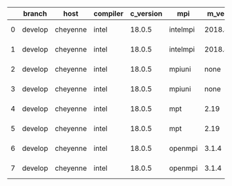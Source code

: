 |    | branch   | host     | compiler   | c_version   | mpi      | m_version   | o_g   | os    | build   | u_pass   |   u_fail |   s_pass |   s_fail |   e_pass |   e_fail |   nuopc_pass |   nuopc_fail |   netcdf_c |   netcdf_f | artifacts_hash                                                                                                 | modified                   |
|----|----------|----------|------------|-------------|----------|-------------|-------|-------|---------|----------|----------|----------|----------|----------|----------|--------------|--------------|------------|------------|----------------------------------------------------------------------------------------------------------------|----------------------------|
|  0 | develop  | cheyenne | intel      | 18.0.5      | intelmpi | 2018.4.274  | O     | Linux | Fail    | 4.4.4    |        1 |    13685 |        0 |       49 |        0 |           80 |            0 |         50 |          0 | [artifacts](https://github.com/esmf-org/esmf-test-artifacts-new/tree/e820d1e1ea5461458ecfa1814089a80b8bfa6e7f) | 2022-03-02 22:34:32.408351 |
|  1 | develop  | cheyenne | intel      | 18.0.5      | intelmpi | 2018.4.274  | g     | Linux | Fail    | 4.4.4    |        1 |    13685 |        0 |       49 |        0 |           80 |            0 |         50 |          0 | [artifacts](https://github.com/esmf-org/esmf-test-artifacts-new/tree/ca044c4ae3cdff7e6640fa924e3272799642ad22) | 2022-03-02 22:34:32.408351 |
|  2 | develop  | cheyenne | intel      | 18.0.5      | mpiuni   | none        | O     | Linux | Fail    | 4.5.3    |        1 |    12158 |        0 |        8 |        0 |           43 |            0 |          0 |         50 | [artifacts](https://github.com/esmf-org/esmf-test-artifacts-new/tree/b9e65848ae347ad698c4bc45fcefb138a9e3a4e1) | 2022-03-02 22:34:32.408351 |
|  3 | develop  | cheyenne | intel      | 18.0.5      | mpiuni   | none        | g     | Linux | Fail    | 4.5.3    |        1 |    12158 |        0 |        8 |        0 |           43 |            0 |          0 |         50 | [artifacts](https://github.com/esmf-org/esmf-test-artifacts-new/tree/d73cd12e5a57928ffbc0a629930196e7712eb50f) | 2022-03-02 22:34:32.408351 |
|  4 | develop  | cheyenne | intel      | 18.0.5      | mpt      | 2.19        | O     | Linux | Fail    | 4.4.4    |        1 |    13685 |        0 |       49 |        0 |           80 |            0 |         50 |          0 | [artifacts](https://github.com/esmf-org/esmf-test-artifacts-new/tree/a7d44285cd0a6f738a85129f8fe7fcbcc7195ebc) | 2022-03-02 22:34:32.408351 |
|  5 | develop  | cheyenne | intel      | 18.0.5      | mpt      | 2.19        | g     | Linux | Fail    | 4.4.4    |        1 |    13685 |        0 |       49 |        0 |           80 |            0 |         50 |          0 | [artifacts](https://github.com/esmf-org/esmf-test-artifacts-new/tree/5c410c20e503eb5fcd137a87c17eb888a8e84a50) | 2022-03-02 22:34:32.408351 |
|  6 | develop  | cheyenne | intel      | 18.0.5      | openmpi  | 3.1.4       | O     | Linux | Fail    | 4.4.4    |        1 |    13685 |        0 |       49 |        0 |           80 |            0 |         50 |          0 | [artifacts](https://github.com/esmf-org/esmf-test-artifacts-new/tree/3a44193db033ba6f31dc43e39e690220ec76355a) | 2022-03-02 22:34:32.408351 |
|  7 | develop  | cheyenne | intel      | 18.0.5      | openmpi  | 3.1.4       | g     | Linux | Fail    | 4.4.4    |        1 |    13685 |        0 |       49 |        0 |           80 |            0 |         50 |          0 | [artifacts](https://github.com/esmf-org/esmf-test-artifacts-new/tree/f74748fcb08665886707a3de6e0d6cf30a5d38d7) | 2022-03-02 22:34:32.408351 |
